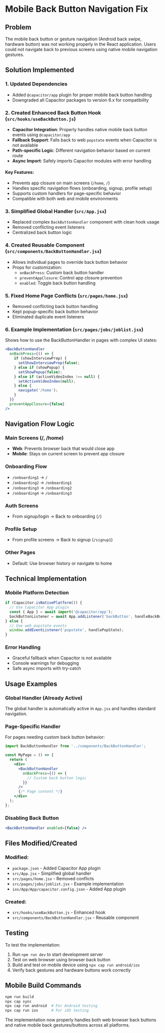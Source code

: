 # Mobile Back Button Navigation Fix

## Problem
The mobile back button or gesture navigation (Android back swipe, hardware button) was not working properly in the React application. Users could not navigate back to previous screens using native mobile navigation gestures.

## Solution Implemented

### 1. Updated Dependencies
- Added `@capacitor/app` plugin for proper mobile back button handling
- Downgraded all Capacitor packages to version 6.x for compatibility

### 2. Created Enhanced Back Button Hook (`src/hooks/useBackButton.js`)
- **Capacitor Integration**: Properly handles native mobile back button events using `@capacitor/app`
- **Fallback Support**: Falls back to web `popstate` events when Capacitor is not available
- **Path-specific Logic**: Different navigation behavior based on current route
- **Async Import**: Safely imports Capacitor modules with error handling

#### Key Features:
- Prevents app closure on main screens (`/home`, `/`)
- Handles specific navigation flows (onboarding, signup, profile setup)
- Supports custom handlers for page-specific behavior
- Compatible with both web and mobile environments

### 3. Simplified Global Handler (`src/App.jsx`)
- Replaced complex `BackButtonHandler` component with clean hook usage
- Removed conflicting event listeners
- Centralized back button logic

### 4. Created Reusable Component (`src/components/BackButtonHandler.jsx`)
- Allows individual pages to override back button behavior
- Props for customization:
  - `onBackPress`: Custom back button handler
  - `preventAppClosure`: Control app closure prevention
  - `enabled`: Toggle back button handling

### 5. Fixed Home Page Conflicts (`src/pages/home.jsx`)
- Removed conflicting back button handling
- Kept popup-specific back button behavior
- Eliminated duplicate event listeners

### 6. Example Implementation (`src/pages/jobs/joblist.jsx`)
Shows how to use the BackButtonHandler in pages with complex UI states:
```jsx
<BackButtonHandler 
  onBackPress={() => {
    if (showInterviewPrep) {
      setShowInterviewPrep(false);
    } else if (showPopup) {
      setShowPopup(false);
    } else if (activeVideoIndex !== null) {
      setActiveVideoIndex(null);
    } else {
      navigate('/home');
    }
  }}
  preventAppClosure={false}
/>
```

## Navigation Flow Logic

### Main Screens (/, /home)
- **Web**: Prevents browser back that would close app
- **Mobile**: Stays on current screen to prevent app closure

### Onboarding Flow
- `/onboarding1` → `/`
- `/onboarding2` → `/onboarding1`
- `/onboarding3` → `/onboarding2`
- `/onboarding4` → `/onboarding3`

### Auth Screens
- From signup/login → Back to onboarding (`/`)

### Profile Setup
- From profile screens → Back to signup (`/signup1`)

### Other Pages
- Default: Use browser history or navigate to home

## Technical Implementation

### Mobile Platform Detection
```javascript
if (Capacitor.isNativePlatform()) {
  // Use Capacitor App plugin
  const { App } = await import('@capacitor/app');
  backButtonListener = await App.addListener('backButton', handleBackButton);
} else {
  // Use web popstate events
  window.addEventListener('popstate', handlePopState);
}
```

### Error Handling
- Graceful fallback when Capacitor is not available
- Console warnings for debugging
- Safe async imports with try-catch

## Usage Examples

### Global Handler (Already Active)
The global handler is automatically active in `App.jsx` and handles standard navigation.

### Page-Specific Handler
For pages needing custom back button behavior:
```jsx
import BackButtonHandler from '../components/BackButtonHandler';

const MyPage = () => {
  return (
    <div>
      <BackButtonHandler 
        onBackPress={() => {
          // Custom back button logic
        }}
      />
      {/* Page content */}
    </div>
  );
};
```

### Disabling Back Button
```jsx
<BackButtonHandler enabled={false} />
```

## Files Modified/Created

### Modified:
- `package.json` - Added Capacitor App plugin
- `src/App.jsx` - Simplified global handler
- `src/pages/home.jsx` - Removed conflicts
- `src/pages/jobs/joblist.jsx` - Example implementation
- `ios/App/App/capacitor.config.json` - Added App plugin

### Created:
- `src/hooks/useBackButton.js` - Enhanced hook
- `src/components/BackButtonHandler.jsx` - Reusable component

## Testing
To test the implementation:
1. Run `npm run dev` to start development server
2. Test on web browser using browser back button
3. Build and test on mobile device using `npx cap run android/ios`
4. Verify back gestures and hardware buttons work correctly

## Mobile Build Commands
```bash
npm run build
npx cap sync
npx cap run android  # For Android testing
npx cap run ios      # For iOS testing
```

The implementation now properly handles both web browser back buttons and native mobile back gestures/buttons across all platforms.
